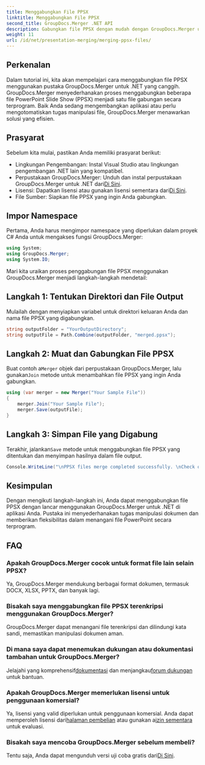 ```yaml
---
title: Menggabungkan File PPSX
linktitle: Menggabungkan File PPSX
second_title: GroupDocs.Merger .NET API
description: Gabungkan file PPSX dengan mudah dengan GroupDocs.Merger untuk .NET. Ikuti panduan langkah demi langkah kami untuk mengotomatiskan tugas penggabungan file! Tingkatkan alur kerja manajemen dokumen Anda.
weight: 11
url: /id/net/presentation-merging/merging-ppsx-files/
---
```

## Perkenalan
Dalam tutorial ini, kita akan mempelajari cara menggabungkan file PPSX menggunakan pustaka GroupDocs.Merger untuk .NET yang canggih. GroupDocs.Merger menyederhanakan proses menggabungkan beberapa file PowerPoint Slide Show (PPSX) menjadi satu file gabungan secara terprogram. Baik Anda sedang mengembangkan aplikasi atau perlu mengotomatiskan tugas manipulasi file, GroupDocs.Merger menawarkan solusi yang efisien.
## Prasyarat
Sebelum kita mulai, pastikan Anda memiliki prasyarat berikut:
- Lingkungan Pengembangan: Instal Visual Studio atau lingkungan pengembangan .NET lain yang kompatibel.
-  Perpustakaan GroupDocs.Merger: Unduh dan instal perpustakaan GroupDocs.Merger untuk .NET dari[Di Sini](https://releases.groupdocs.com/merger/net/).
-  Lisensi: Dapatkan lisensi atau gunakan lisensi sementara dari[Di Sini](https://purchase.groupdocs.com/temporary-license/).
- File Sumber: Siapkan file PPSX yang ingin Anda gabungkan.

## Impor Namespace
Pertama, Anda harus mengimpor namespace yang diperlukan dalam proyek C# Anda untuk mengakses fungsi GroupDocs.Merger:
```csharp
using System; 
using GroupDocs.Merger;
using System.IO;
```

Mari kita uraikan proses penggabungan file PPSX menggunakan GroupDocs.Merger menjadi langkah-langkah mendetail:
## Langkah 1: Tentukan Direktori dan File Output
Mulailah dengan menyiapkan variabel untuk direktori keluaran Anda dan nama file PPSX yang digabungkan.
```csharp
string outputFolder = "YourOutputDirectory";
string outputFile = Path.Combine(outputFolder, "merged.ppsx");
```
## Langkah 2: Muat dan Gabungkan File PPSX
 Buat contoh a`Merger` objek dari perpustakaan GroupDocs.Merger, lalu gunakan`Join` metode untuk menambahkan file PPSX yang ingin Anda gabungkan.
```csharp
using (var merger = new Merger("Your Sample File"))
{
    merger.Join("Your Sample File");
    merger.Save(outputFile);
}
```
## Langkah 3: Simpan File yang Digabung
 Terakhir, jalankan`Save` metode untuk menggabungkan file PPSX yang ditentukan dan menyimpan hasilnya dalam file output.
```csharp
Console.WriteLine("\nPPSX files merge completed successfully. \nCheck output in {0}", outputFolder);
```

## Kesimpulan
Dengan mengikuti langkah-langkah ini, Anda dapat menggabungkan file PPSX dengan lancar menggunakan GroupDocs.Merger untuk .NET di aplikasi Anda. Pustaka ini menyederhanakan tugas manipulasi dokumen dan memberikan fleksibilitas dalam menangani file PowerPoint secara terprogram.

## FAQ
### Apakah GroupDocs.Merger cocok untuk format file lain selain PPSX?
Ya, GroupDocs.Merger mendukung berbagai format dokumen, termasuk DOCX, XLSX, PPTX, dan banyak lagi.
### Bisakah saya menggabungkan file PPSX terenkripsi menggunakan GroupDocs.Merger?
GroupDocs.Merger dapat menangani file terenkripsi dan dilindungi kata sandi, memastikan manipulasi dokumen aman.
### Di mana saya dapat menemukan dukungan atau dokumentasi tambahan untuk GroupDocs.Merger?
 Jelajahi yang komprehensif[dokumentasi](https://tutorials.groupdocs.com/merger/net/) dan menjangkau[forum dukungan](https://forum.groupdocs.com/c/merger/32) untuk bantuan.
### Apakah GroupDocs.Merger memerlukan lisensi untuk penggunaan komersial?
 Ya, lisensi yang valid diperlukan untuk penggunaan komersial. Anda dapat memperoleh lisensi dari[halaman pembelian](https://purchase.groupdocs.com/buy) atau gunakan a[izin sementara](https://purchase.groupdocs.com/temporary-license/) untuk evaluasi.
### Bisakah saya mencoba GroupDocs.Merger sebelum membeli?
 Tentu saja, Anda dapat mengunduh versi uji coba gratis dari[Di Sini](https://releases.groupdocs.com/).